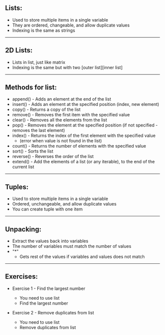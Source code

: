 Lists:
------
- Used to store multiple items in a single variable
- They are ordered, changeable, and allow duplicate values
- Indexing is the same as strings
------------------------
2D Lists:
-----------
- Lists in list, just like matrix
- Indexing is the same but with two [outer list][inner list]
------------
Methods for list:
--------------------
- append() - Adds an element at the end of the list
- insert() - Adds an element at the specified position (index, new element)
- copy() - Returns a copy of the list
- remove() - Removes the first item with the specified value
- clear() - Removes all the elements from the list
- pop() - Removes the element at the specified position (if not specified - removes the last element)
- index() - Returns the index of the first element with the specified value
  - (error when value is not found in the list)
- count() - Returns the number of elements with the specified value
- sort() - Sorts the list
- reverse() - Reverses the order of the list
- extend() - Add the elements of a list (or any iterable), to the end of the current list
-------------

Tuples:
------
- Used to store multiple items in a single variable
- Ordered, unchangeable, and allow duplicate values
- You can create tuple with one item
-----------

Unpacking:
---------
- Extract the values back into variables
- The number of variables must match the number of values
- "*"
  - Gets rest of the values if variables and values does not match
----------------------

Exercises:
----------

- Exercise 1 - Find the largest number
	- You need to use list
    - Find the largest number


- Exercise 2 - Remove duplicates from list
	- You need to use list
    - Remove duplicates from list
